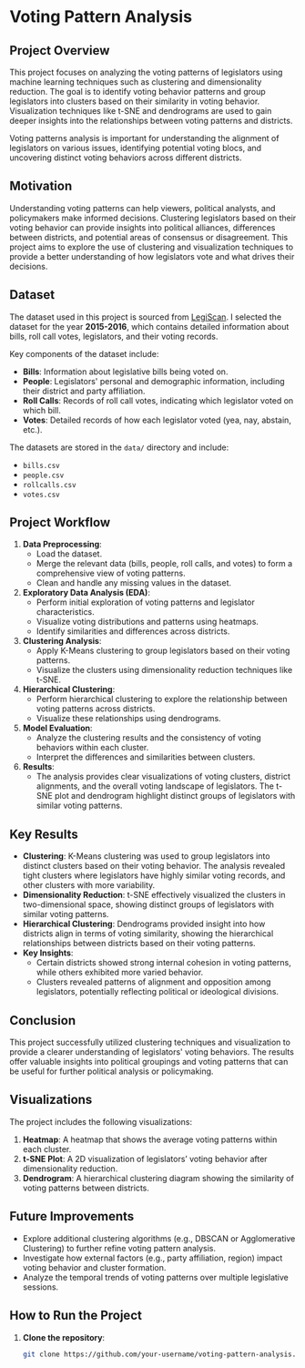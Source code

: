 # Voting Pattern Analysis

## Project Overview
This project focuses on analyzing the voting patterns of legislators using machine learning techniques such as clustering and dimensionality reduction. The goal is to identify voting behavior patterns and group legislators into clusters based on their similarity in voting behavior. Visualization techniques like t-SNE and dendrograms are used to gain deeper insights into the relationships between voting patterns and districts.

Voting patterns analysis is important for understanding the alignment of legislators on various issues, identifying potential voting blocs, and uncovering distinct voting behaviors across different districts.

## Motivation
Understanding voting patterns can help viewers, political analysts, and policymakers make informed decisions. Clustering legislators based on their voting behavior can provide insights into political alliances, differences between districts, and potential areas of consensus or disagreement. This project aims to explore the use of clustering and visualization techniques to provide a better understanding of how legislators vote and what drives their decisions.

## Dataset
The dataset used in this project is sourced from [LegiScan](https://legiscan.com/US/datasets). I selected the dataset for the year **2015-2016**, which contains detailed information about bills, roll call votes, legislators, and their voting records.

Key components of the dataset include:

 - **Bills**: Information about legislative bills being voted on.
 - **People**: Legislators' personal and demographic information, including their district and party affiliation.
 - **Roll Calls**: Records of roll call votes, indicating which legislator voted on which bill.
 - **Votes**: Detailed records of how each legislator voted (yea, nay, abstain, etc.).

The datasets are stored in the `data/` directory and include:
- `bills.csv`
- `people.csv`
- `rollcalls.csv`
- `votes.csv`

## Project Workflow
1. **Data Preprocessing**:
   - Load the dataset.
   - Merge the relevant data (bills, people, roll calls, and votes) to form a comprehensive view of voting patterns.
   - Clean and handle any missing values in the dataset.
2. **Exploratory Data Analysis (EDA)**:
   - Perform initial exploration of voting patterns and legislator characteristics.
   - Visualize voting distributions and patterns using heatmaps.
   - Identify similarities and differences across districts.
3. **Clustering Analysis**:
   - Apply K-Means clustering to group legislators based on their voting patterns.
   - Visualize the clusters using dimensionality reduction techniques like t-SNE.
4. **Hierarchical Clustering**:
   - Perform hierarchical clustering to explore the relationship between voting patterns across districts.
   - Visualize these relationships using dendrograms.
5. **Model Evaluation**:
   - Analyze the clustering results and the consistency of voting behaviors within each cluster.
   - Interpret the differences and similarities between clusters.
6. **Results**:
   - The analysis provides clear visualizations of voting clusters, district alignments, and the overall voting landscape of legislators. The t-SNE plot and dendrogram highlight distinct groups of legislators with similar voting patterns.

## Key Results
 - **Clustering**: K-Means clustering was used to group legislators into distinct clusters based on their voting behavior. The analysis revealed tight clusters where legislators have highly similar voting records, and other clusters with more variability.
 - **Dimensionality Reduction**: t-SNE effectively visualized the clusters in two-dimensional space, showing distinct groups of legislators with similar voting patterns.
 - **Hierarchical Clustering**: Dendrograms provided insight into how districts align in terms of voting similarity, showing the hierarchical relationships between districts based on their voting patterns.
 - **Key Insights**:
   - Certain districts showed strong internal cohesion in voting patterns, while others exhibited more varied behavior.
   - Clusters revealed patterns of alignment and opposition among legislators, potentially reflecting political or ideological divisions.

## Conclusion
This project successfully utilized clustering techniques and visualization to provide a clearer understanding of legislators' voting behaviors. The results offer valuable insights into political groupings and voting patterns that can be useful for further political analysis or policymaking.

## Visualizations
The project includes the following visualizations:
1. **Heatmap**: A heatmap that shows the average voting patterns within each cluster.
2. **t-SNE Plot**: A 2D visualization of legislators’ voting behavior after dimensionality reduction.
3. **Dendrogram**: A hierarchical clustering diagram showing the similarity of voting patterns between districts.

## Future Improvements
 - Explore additional clustering algorithms (e.g., DBSCAN or Agglomerative Clustering) to further refine voting pattern analysis.
 - Investigate how external factors (e.g., party affiliation, region) impact voting behavior and cluster formation.
 - Analyze the temporal trends of voting patterns over multiple legislative sessions.

## How to Run the Project
1. **Clone the repository**:
   ```bash
   git clone https://github.com/your-username/voting-pattern-analysis.git

